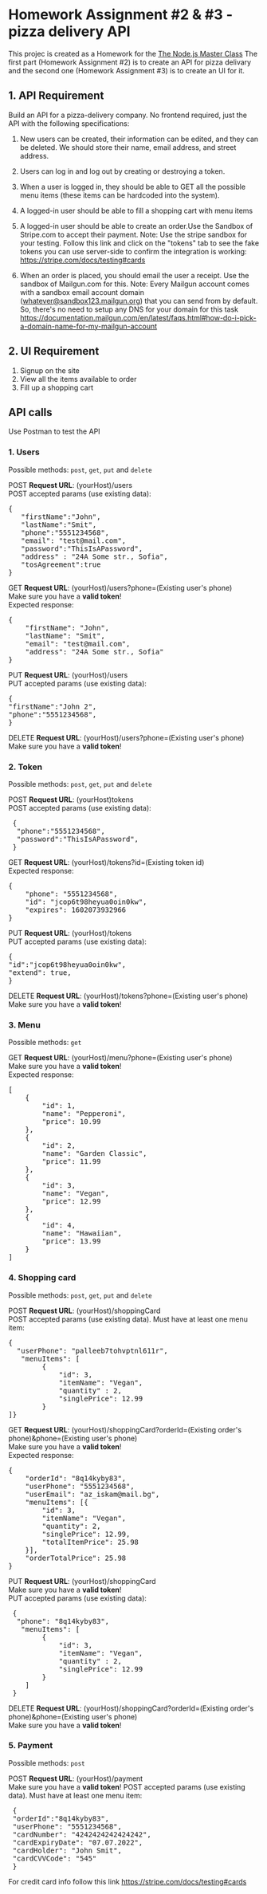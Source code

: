 # Homework Assignment #2 & #3 - pizza delivery API
 This projec is created as a Homework for the [The Node.js Master Class](https://www.pirple.com/) The first part (Homework Assignment #2) is to create an API for pizza delivary and the second one (Homework Assignment #3) is to create an UI for it.


## 1. API Requirement

Build an API for a pizza-delivery company. No frontend required, just the API with the following specifications:

1. New users can be created, their information can be edited, and they can be deleted. We should store their name, email address, and street address.

2. Users can log in and log out by creating or destroying a token.

3. When a user is logged in, they should be able to GET all the possible menu items (these items can be hardcoded into the system).

4. A logged-in user should be able to fill a shopping cart with menu items

5. A logged-in user should be able to create an order.Use the Sandbox of Stripe.com to accept their payment. Note: Use the stripe sandbox for your testing. Follow this link and click on the "tokens" tab to see the fake tokens you can use server-side to confirm the integration is working: https://stripe.com/docs/testing#cards

6. When an order is placed, you should email the user a receipt. Use the sandbox of Mailgun.com for this. Note: Every Mailgun account comes with a sandbox email account domain (whatever@sandbox123.mailgun.org) that you can send from by default. So, there's no need to setup any DNS for your domain for this task https://documentation.mailgun.com/en/latest/faqs.html#how-do-i-pick-a-domain-name-for-my-mailgun-account

## 2. UI Requirement

1. Signup on the site
2. View all the items available to order
3. Fill up a shopping cart



## API calls
Use Postman to test the API

### 1. Users

Possible methods: `post`, `get`, `put` and `delete`

POST **Request URL**: (yourHost)/users <br/>
POST accepted params (use existing data):

<pre>
{
   "firstName":"John",
   "lastName":"Smit",
   "phone":"5551234568",
   "email": "test@mail.com",
   "password":"ThisIsAPassword",
   "address" : "24A Some str., Sofia",
   "tosAgreement":true
} </pre>


GET **Request URL**: (yourHost)/users?phone=(Existing user's phone) <br/>
Make sure you have a **valid token**! <br />
Expected response:

<pre>{
    "firstName": "John",
    "lastName": "Smit",
    "email": "test@mail.com",
    "address": "24A Some str., Sofia"
}</pre>

PUT **Request URL**: (yourHost)/users <br/>
PUT accepted params (use existing data):

<pre>
{
"firstName":"John 2",
"phone":"5551234568",
} </pre>

DELETE **Request URL**: (yourHost)/users?phone=(Existing user's phone) <br/>
Make sure you have a **valid token**!

### 2. Token

Possible methods: `post`, `get`, `put` and `delete`

POST **Request URL**: (yourHost)tokens <br/>
POST accepted params (use existing data):

<pre>
 {
  "phone":"5551234568",
  "password":"ThisIsAPassword",
 } </pre>


GET **Request URL**: (yourHost)/tokens?id=(Existing token id) <br/>
Expected response:

<pre>{
    "phone": "5551234568",
    "id": "jcop6t98heyua0oin0kw",
    "expires": 1602073932966
}</pre>

PUT **Request URL**: (yourHost)/tokens <br/>
PUT accepted params (use existing data):

<pre>
{
"id":"jcop6t98heyua0oin0kw",
"extend": true,
} </pre>

DELETE **Request URL**: (yourHost)/tokens?phone=(Existing user's phone) <br/>
Make sure you have a **valid token**!


### 3. Menu

Possible methods: `get`


GET **Request URL**: (yourHost)/menu?phone=(Existing user's phone) <br/>
Make sure you have a **valid token**! <br />
Expected response:

<pre>[
    {
        "id": 1,
        "name": "Pepperoni",
        "price": 10.99
    },
    {
        "id": 2,
        "name": "Garden Classic",
        "price": 11.99
    },
    {
        "id": 3,
        "name": "Vegan",
        "price": 12.99
    },
    {
        "id": 4,
        "name": "Hawaiian",
        "price": 13.99
    }
]</pre>


### 4. Shopping card

Possible methods: `post`, `get`, `put` and `delete`

POST **Request URL**: (yourHost)/shoppingCard <br/>
POST accepted params (use existing data). Must have at least one menu item:

<pre>
{
  "userPhone": "palleeb7tohvptnl611r",
   "menuItems": [
        {
            "id": 3,
            "itemName": "Vegan",
            "quantity" : 2,
            "singlePrice": 12.99
        }
]} </pre>


GET **Request URL**: (yourHost)/shoppingCard?orderId=(Existing order's phone)&phone=(Existing user's phone) <br/>
Make sure you have a **valid token**! <br />
Expected response:

<pre>{
    "orderId": "8q14kyby83",
    "userPhone": "5551234568",
    "userEmail": "az_iskam@mail.bg",
    "menuItems": [{
        "id": 3,
        "itemName": "Vegan",
        "quantity": 2,
        "singlePrice": 12.99,
        "totalItemPrice": 25.98
    }],
    "orderTotalPrice": 25.98
}</pre>

PUT **Request URL**: (yourHost)/shoppingCard <br/>
Make sure you have a **valid token**! <br />
PUT accepted params (use existing data):

<pre>
 {
  "phone": "8q14kyby83",
   "menuItems": [
        {
            "id": 3,
            "itemName": "Vegan",
            "quantity" : 2,
            "singlePrice": 12.99
        }
    ]
 } </pre>

DELETE **Request URL**: (yourHost)/shoppingCard?orderId=(Existing order's phone)&phone=(Existing user's phone)  <br/>
Make sure you have a **valid token**!

### 5. Payment

Possible methods: `post`

POST **Request URL**: (yourHost)/payment <br/>
Make sure you have a **valid token**!
POST accepted params (use existing data). Must have at least one menu item:

<pre>
 {
 "orderId":"8q14kyby83",
 "userPhone": "5551234568",
 "cardNumber": "4242424242424242",
 "cardExpiryDate": "07.07.2022",
 "cardHolder": "John Smit",
 "cardCVVCode": "545"
 } </pre>

 For credit card info follow this link https://stripe.com/docs/testing#cards
